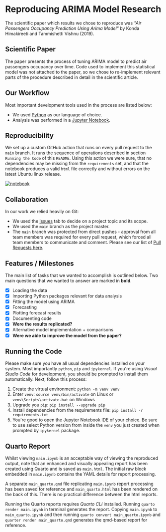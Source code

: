 # Reproducing ARIMA Model Research

The scientific paper which results we chose to reproduce was _"Air Passengers Occupancy Prediction Using Arima Model"_ by Konda Himakireeti and Tammishetti Vishnu (2019). 

## Scientific Paper

The paper presents the process of tuning ARIMA model to predict air passengers occupancy over time. Code used to implement this statistical model was not attached to the paper, so we chose to re-implement relevant parts of the procedure described in detail in the scientific article.

## Our Workflow

Most important development tools used in the process are listed below:

* We used [Python](https://www.python.org/) as our language of choice.
* Analysis was performed in a [Jupyter Notebook](https://jupyter.org/). 

## Reproducibility

We set up a custom GitHub action that runs on every pull request to the `main` branch. It runs the sequence of operations described in section `Running the Code` of this `README`. Using this action we were sure, that no dependencies may be missing from the `requirements` set, and that the notebook produces a valid `html` file correctly and without errors on the latest Ubuntu linux release. 

[![notebook](https://github.com/Staneesh/Repro2023/actions/workflows/notebook.yml/badge.svg?branch=main)](https://github.com/Staneesh/Repro2023/actions/workflows/notebook.yml)

## Collaboration

In our work we relied heavily on Git:

* We used the [Issues](https://github.com/Staneesh/Repro2023/issues?q=is%3Aissue) tab to decide on a project topic and its scope.
* We used the `main` branch as the project master.
* The `main` branch was protected from direct pushes - approval from all team members was required for every pull request, which forced all team members to communicate and comment. Please see our list of [Pull Requests here](https://github.com/Staneesh/Repro2023/pulls?q=is%3Apr+).

## Features / Milestones

The main list of tasks that we wanted to accomplish is outlined below. Two main questions that we wanted to answer are marked in **bold**.

- [X] Loading the data
- [X] Importing Python packages relevant for data analysis
- [X] Fitting the model using ARIMA
- [X] Forecasting 
- [X] Plotting forecast results
- [X] Documenting code
- [X] **Were the results replicated?**
- [X] Alternative model implementation + comparisons
- [X] **Were we able to improve the model from the paper?**

## Running the Code

Please make sure you have all usual dependencies installed on your system. Most importantly `python`, `pip` and `ipykernel`. If you're using _Visual Studio Code_ for development, you should be prompted to install them automatically. Next, follow this process:

1. Create the virtual environment: `python -m venv venv`
2. Enter `venv`: `source venv/bin/activate` on Linux or `venv\Scripts\activate.bat` on Windows
3. Upgrade you `pip`: `pip install --upgrade pip`
4. Install dependencies from the requirements file: `pip install -r requirements.txt`
5. You're good to open the Jupyter Notebook IDE of your choice. Be sure to use select Python version from inside the `venv` you just created when prompted by `ipykernel` package.

## Quarto Report

Whilst viewing `main.ipynb` is an acceptable way of viewing the reproduced output, note that an enhanced and visually appealing report has been created using Quarto and is saved as `main.html`. The initial raw block embedded in `main.ipynb` contains the YAML details for report processing.

A separate `main_quarto.qmd` file replicating `main.ipynb` report processing has been saved for reference and `main_quarto.html` has been rendered on the back of this. There is no practical difference between the html reports.

Running the Quarto reports requires _Quarto CLI_ installed. Running `quarto render main.ipynb` in terminal generates the report. Copying `main.ipynb` to `main_quarto.ipynb` and then running `quarto convert main_quarto.ipynb` and `quarter render main_quarto.qmd` generates the qmd-based report for reference.
